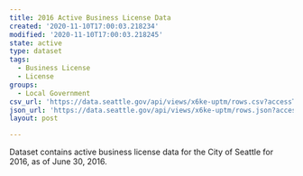 ```yaml
---
title: 2016 Active Business License Data
created: '2020-11-10T17:00:03.218234'
modified: '2020-11-10T17:00:03.218245'
state: active
type: dataset
tags:
  - Business License
  - License
groups:
  - Local Government
csv_url: 'https://data.seattle.gov/api/views/x6ke-uptm/rows.csv?accessType=DOWNLOAD'
json_url: 'https://data.seattle.gov/api/views/x6ke-uptm/rows.json?accessType=DOWNLOAD'
layout: post

---
```

Dataset contains active business license data for the City of Seattle for 2016, as of June 30, 2016.
